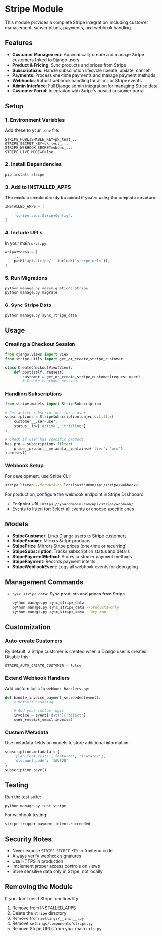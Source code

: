 # Stripe Module

This module provides a complete Stripe integration, including customer management, subscriptions, payments, and webhook handling.

## Features

- **Customer Management**: Automatically create and manage Stripe customers linked to Django users
- **Product & Pricing**: Sync products and prices from Stripe
- **Subscriptions**: Handle subscription lifecycle (create, update, cancel)
- **Payments**: Process one-time payments and manage payment methods
- **Webhooks**: Robust webhook handling for all major Stripe events
- **Admin Interface**: Full Django admin integration for managing Stripe data
- **Customer Portal**: Integration with Stripe's hosted customer portal

## Setup

### 1. Environment Variables

Add these to your `.env` file:

```env
STRIPE_PUBLISHABLE_KEY=pk_test_...
STRIPE_SECRET_KEY=sk_test_...
STRIPE_WEBHOOK_SECRET=whsec_...
STRIPE_LIVE_MODE=False
```

### 2. Install Dependencies

```bash
pip install stripe
```

### 3. Add to INSTALLED_APPS

The module should already be added if you're using the template structure:

```python
INSTALLED_APPS = [
    ...
    'stripe.apps.StripeConfig',
]
```

### 4. Include URLs

In your main `urls.py`:

```python
urlpatterns = [
    ...
    path('api/stripe/', include('stripe.urls')),
]
```

### 5. Run Migrations

```bash
python manage.py makemigrations stripe
python manage.py migrate
```

### 6. Sync Stripe Data

```bash
python manage.py sync_stripe_data
```

## Usage

### Creating a Checkout Session

```python
from django.views import View
from stripe.utils import get_or_create_stripe_customer

class CreateCheckoutView(View):
    def post(self, request):
        customer = get_or_create_stripe_customer(request.user)
        # Create checkout session...
```

### Handling Subscriptions

```python
from stripe.models import StripeSubscription

# Get active subscriptions for a user
subscriptions = StripeSubscription.objects.filter(
    customer__user=user,
    status__in=['active', 'trialing']
)

# Check if user has specific product
has_pro = subscriptions.filter(
    price__product__metadata__contains={'tier': 'pro'}
).exists()
```

### Webhook Setup

For development, use Stripe CLI:

```bash
stripe listen --forward-to localhost:8000/api/stripe/webhook/
```

For production, configure the webhook endpoint in Stripe Dashboard:

- Endpoint URL: `https://yourdomain.com/api/stripe/webhook/`
- Events to listen for: Select all events or choose specific ones

## Models

- **StripeCustomer**: Links Django users to Stripe customers
- **StripeProduct**: Mirrors Stripe products
- **StripePrice**: Mirrors Stripe prices (one-time or recurring)
- **StripeSubscription**: Tracks subscription status and details
- **StripePaymentMethod**: Stores customer payment methods
- **StripePayment**: Records payment intents
- **StripeWebhookEvent**: Logs all webhook events for debugging

## Management Commands

- `sync_stripe_data`: Sync products and prices from Stripe
  ```bash
  python manage.py sync_stripe_data
  python manage.py sync_stripe_data --products-only
  python manage.py sync_stripe_data --dry-run
  ```

## Customization

### Auto-create Customers

By default, a Stripe customer is created when a Django user is created. Disable this:

```python
STRIPE_AUTO_CREATE_CUSTOMER = False
```

### Extend Webhook Handlers

Add custom logic to `webhook_handlers.py`:

```python
def handle_invoice_payment_succeeded(event):
    # Default handling...

    # Add your custom logic
    invoice = event['data']['object']
    send_receipt_email(invoice)
```

### Custom Metadata

Use metadata fields on models to store additional information:

```python
subscription.metadata = {
    'plan_features': ['feature1', 'feature2'],
    'discount_code': 'SAVE20'
}
subscription.save()
```

## Testing

Run the test suite:

```bash
python manage.py test stripe
```

For webhook testing:

```bash
stripe trigger payment_intent.succeeded
```

## Security Notes

- Never expose `STRIPE_SECRET_KEY` in frontend code
- Always verify webhook signatures
- Use HTTPS in production
- Implement proper access controls on views
- Store sensitive data only in Stripe, not locally

## Removing the Module

If you don't need Stripe functionality:

1. Remove from INSTALLED_APPS
2. Delete the `stripe` directory
3. Remove from `settings/__init__.py`
4. Remove `settings/components/stripe.py`
5. Remove Stripe URLs from your main `urls.py`
